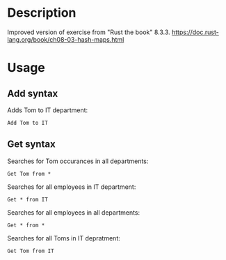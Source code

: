 # Description
Improved version of exercise from "Rust the book" 8.3.3.
https://doc.rust-lang.org/book/ch08-03-hash-maps.html

# Usage
## Add syntax
Adds Tom to IT department:
```
Add Tom to IT
```

## Get syntax
Searches for Tom occurances in all departments:
```
Get Tom from *
```

Searches for all employees in IT department:
```
Get * from IT
```

Searches for all employees in all departments:
```
Get * from *
```

Searches for all Toms in IT depratment:
```
Get Tom from IT
```
